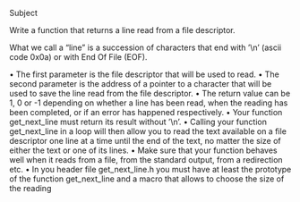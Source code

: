 Subject

Write a function that returns a line read from a file descriptor.

What we call a “line” is a succession of characters that end with ’\n’ (ascii code 0x0a) or with End Of File (EOF).

• The first parameter is the file descriptor that will be used to read.
• The second parameter is the address of a pointer to a character that will be used
to save the line read from the file descriptor.
• The return value can be 1, 0 or -1 depending on whether a line has been read, when the reading has been completed, or if an error has happened respectively.
• Your function get_next_line must return its result without ’\n’.
• Calling your function get_next_line in a loop will then allow you to read the text available on a file descriptor one line at a time until the end of the text, no matter the size of either the text or one of its lines.
• Make sure that your function behaves well when it reads from a file, from the standard output, from a redirection etc.
• In you header file get_next_line.h you must have at least the prototype of the function get_next_line and a macro that allows to choose the size of the reading
